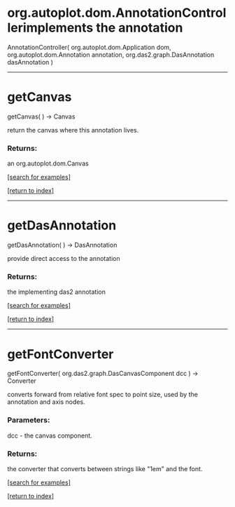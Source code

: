 # org.autoplot.dom.AnnotationControllerimplements the annotation
AnnotationController( org.autoplot.dom.Application dom, org.autoplot.dom.Annotation annotation, org.das2.graph.DasAnnotation dasAnnotation )


***
<a name="getCanvas"></a>
# getCanvas
getCanvas(  ) &rarr; Canvas

return the canvas where this annotation lives.

### Returns:
an org.autoplot.dom.Canvas


<a href="https://github.com/autoplot/dev/search?q=getCanvas&unscoped_q=getCanvas">[search for examples]</a>

<a href="https://github.com/autoplot/documentation/blob/master/javadoc/index-all.md">[return to index]</a>

***
<a name="getDasAnnotation"></a>
# getDasAnnotation
getDasAnnotation(  ) &rarr; DasAnnotation

provide direct access to the annotation

### Returns:
the implementing das2 annotation

<a href="https://github.com/autoplot/dev/search?q=getDasAnnotation&unscoped_q=getDasAnnotation">[search for examples]</a>

<a href="https://github.com/autoplot/documentation/blob/master/javadoc/index-all.md">[return to index]</a>

***
<a name="getFontConverter"></a>
# getFontConverter
getFontConverter( org.das2.graph.DasCanvasComponent dcc ) &rarr; Converter

converts forward from relative font spec to point size, used by
 the annotation and axis nodes.

### Parameters:
dcc - the canvas component.

### Returns:
the converter that converts between strings like "1em" and the font.

<a href="https://github.com/autoplot/dev/search?q=getFontConverter&unscoped_q=getFontConverter">[search for examples]</a>

<a href="https://github.com/autoplot/documentation/blob/master/javadoc/index-all.md">[return to index]</a>

